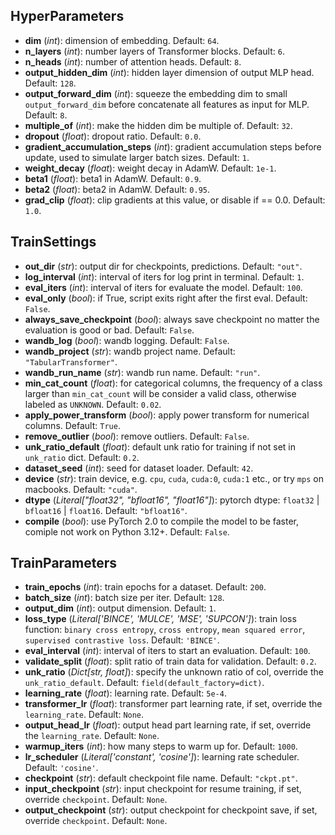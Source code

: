 ## HyperParameters

- **dim** (*int*): dimension of embedding. Default: `64`.
- **n_layers** (*int*): number layers of Transformer blocks. Default: `6`.
- **n_heads** (*int*): number of attention heads. Default: `8`.
- **output_hidden_dim** (*int*): hidden layer dimension of output MLP head. Default: `128`.
- **output_forward_dim** (*int*): squeeze the embedding dim to small `output_forward_dim` before concatenate all features as input for MLP. Default: `8`.
- **multiple_of** (*int*): make the hidden dim be multiple of. Default: `32`.
- **dropout** (*float*): dropout ratio. Default: `0.0`.
- **gradient_accumulation_steps** (*int*): gradient accumulation steps before update, used to simulate larger batch sizes. Default: `1`.
- **weight_decay** (*float*): weight decay in AdamW. Default: `1e-1`.
- **beta1** (*float*): beta1 in AdamW. Default: `0.9`.
- **beta2** (*float*): beta2 in AdamW. Default: `0.95`.
- **grad_clip** (*float*): clip gradients at this value, or disable if == 0.0. Default: `1.0`.


## TrainSettings

- **out_dir** (*str*): output dir for checkpoints, predictions. Default: `"out"`.
- **log_interval** (*int*): interval of iters for log print in terminal. Default: `1`.
- **eval_iters** (*int*): interval of iters for evaluate the model. Default: `100`.
- **eval_only** (*bool*): if True, script exits right after the first eval. Default: `False`.
- **always_save_checkpoint** (*bool*): always save checkpoint no matter the evaluation is good or bad. Default: `False`.
- **wandb_log** (*bool*): wandb logging. Default: `False`.
- **wandb_project** (*str*): wandb project name. Default: `"TabularTransformer"`.
- **wandb_run_name** (*str*): wandb run name. Default: `"run"`.
- **min_cat_count** (*float*): for categorical columns, the frequency of a class larger than `min_cat_count` will be consider a valid class, otherwise labeled as `UNKNOWN`. Default: `0.02`.
- **apply_power_transform** (*bool*): apply power transform for numerical columns. Default: `True`.
- **remove_outlier** (*bool*): remove outliers. Default: `False`.
- **unk_ratio_default** (*float*): default unk ratio for training if not set in `unk_ratio` dict. Default: `0.2`.
- **dataset_seed** (*int*): seed for dataset loader. Default: `42`.
- **device** (*str*): train device, e.g. `cpu`, `cuda`, `cuda:0`, `cuda:1` etc., or try `mps` on macbooks. Default: `"cuda"`.
- **dtype** (*Literal["float32", "bfloat16", "float16"]*): pytorch dtype: `float32` | `bfloat16` | `float16`. Default: `"bfloat16"`.
- **compile** (*bool*): use PyTorch 2.0 to compile the model to be faster, comiple not work on Python 3.12+. Default: `False`.


## TrainParameters

- **train_epochs** (*int*): train epochs for a dataset. Default: `200`.
- **batch_size** (*int*): batch size per iter. Default: `128`.
- **output_dim** (*int*): output dimension. Default: `1`.
- **loss_type** (*Literal['BINCE', 'MULCE', 'MSE', 'SUPCON']*): train loss function: `binary cross entropy`, `cross entropy`, `mean squared error`, `supervised contrastive loss`. Default: `'BINCE'`.
- **eval_interval** (*int*): interval of iters to start an evaluation. Default: `100`.
- **validate_split** (*float*): split ratio of train data for validation. Default: `0.2`.
- **unk_ratio** (*Dict[str, float]*): specify the unknown ratio of col, override the `unk_ratio_default`. Default: `field(default_factory=dict)`.
- **learning_rate** (*float*): learning rate. Default: `5e-4`.
- **transformer_lr** (*float*): transformer part learning rate, if set, override the `learning_rate`. Default: `None`.
- **output_head_lr** (*float*): output head part learning rate, if set, override the `learning_rate`. Default: `None`.
- **warmup_iters** (*int*): how many steps to warm up for. Default: `1000`.
- **lr_scheduler** (*Literal['constant', 'cosine']*): learning rate scheduler. Default: `'cosine'`.
- **checkpoint** (*str*): default checkpoint file name. Default: `"ckpt.pt"`.
- **input_checkpoint** (*str*): input checkpoint for resume training, if set, override `checkpoint`. Default: `None`.
- **output_checkpoint** (*str*): output checkpoint for checkpoint save, if set, override `checkpoint`. Default: `None`.


